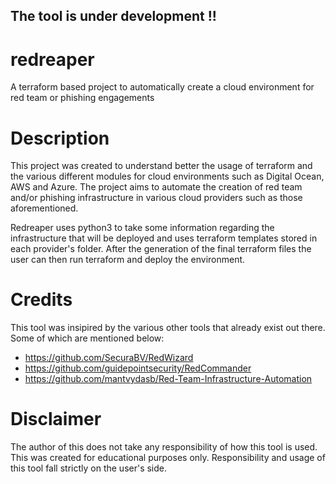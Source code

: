 ## The tool is under development !!
# redreaper
A terraform based project to automatically create a cloud environment for red team or phishing engagements

# Description
This project was created to understand better the usage of terraform and the various different modules for cloud environments such as Digital Ocean, AWS and Azure. The project aims to automate the creation of red team and/or phishing infrastructure in various cloud providers such as those aforementioned.

Redreaper uses python3 to take some information regarding the infrastructure that will be deployed and uses terraform templates stored in each provider's folder. After the generation of the final terraform files the user can then run terraform and deploy the environment.

# Credits
This tool was insipired by the various other tools that already exist out there. Some of which are mentioned below:
- https://github.com/SecuraBV/RedWizard
- https://github.com/guidepointsecurity/RedCommander
- https://github.com/mantvydasb/Red-Team-Infrastructure-Automation

# Disclaimer
The author of this does not take any responsibility of how this tool is used. This was created for educational purposes only. Responsibility and usage of this tool fall strictly on the user's side.
